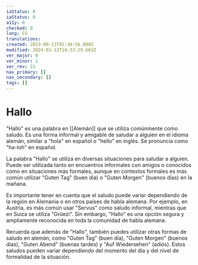 ```yaml
---
iaStatus: 0
iaStatus: 0
a11y: 0
checked: 0
lang: ES
translations: 
created: 2023-09-13T02:30:56.000Z
modified: 2024-03-13T14:33:29.663Z
ver_major: 0
ver_minor: 1
ver_rev: 21
nav_primary: []
nav_secondary: []
tags: []
---
```

# Hallo

"Hallo" es una palabra en [[Alemán]] que se utiliza comúnmente como saludo. Es una forma informal y amigable de saludar a alguien en el idioma alemán, similar a "hola" en español o "hello" en inglés. Se pronuncia como "ha-loh" en español.

La palabra "Hallo" se utiliza en diversas situaciones para saludar a alguien. Puede ser utilizada tanto en encuentros informales con amigos o conocidos como en situaciones más formales, aunque en contextos formales es más común utilizar "Guten Tag" (buen día) o "Guten Morgen" (buenos días) en la mañana.

Es importante tener en cuenta que el saludo puede variar dependiendo de la región en Alemania o en otros países de habla alemana. Por ejemplo, en Austria, es más común usar "Servus" como saludo informal, mientras que en Suiza se utiliza "Grüezi". Sin embargo, "Hallo" es una opción segura y ampliamente reconocida en toda la comunidad de habla alemana.

Recuerda que además de "Hallo", también puedes utilizar otras formas de saludo en alemán, como "Guten Tag" (buen día), "Guten Morgen" (buenos días), "Guten Abend" (buenas tardes) y "Auf Wiedersehen" (adiós). Estos saludos pueden variar dependiendo del momento del día y del nivel de formalidad de la situación.